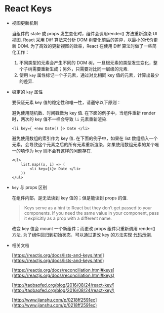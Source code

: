 # React Keys

- 视图更新机制

	当组件的 state 或 props 发生变化时，组件会调用render() 方法重新渲染 UI 视图. React 采用 Diff 算法来分析 DOM 树变化前后的差异，以最小的代价更新 DOM. 为了高效的更新视图的效率，React 在使用 Diff 算法时做了一些简化工作：
	
	1. 不同类型的元素会产生不同的 DOM 树，一旦根元素的类型发生变化，整个子树需要重新生成；另外，只需要对比同一层级的元素.
	2. 使用 `key` 属性标记一个子元素，通过对比相同  key 值的元素，计算出最少的差异.

- 稳定的 `key` 属性

	要保证元素 key 值的稳定性和唯一性，请遵守以下原则：
	
	避免使用随机数、时间戳做为 key 值. 在下面的例子中，当组件重新 render 时，两次的 key 值不一样会导致 `li` 元素重新渲染.
	
	```
	<li key={ +new Date() }> Date </li>
	```
	避免使用数组的索引作为 key 值. 在下面的例子中，如果在 list 数组插入一个元素，会导致这个元素之后的所有元素重新渲染，如果使用数组元素的某个唯一的项作为 key 则不会有这样的问题存在.
	
	```
	<ul>
		list.map((x, i) => (
			<li key={i}> Date </li>
		))
	</ul>
	```
- `key` 与 props 区别
	
	在组件内部，是无法读到 key 值的；但是能读到 props 的值.
	> Keys serve as a hint to React but they don’t get passed to your components. If you need the same value in your component, pass it explicitly as a prop with a different name.
	
	改变 key 值会 mount 一个新组件；而更改 props 组件只重新调用 render() 方法. 为了组件回归到初始状态，可以通过更改 key 的方法实现 [代码示例](https://codepen.io/anon/pen/GOWNYO?editors=0011).


- 相关文档

	[https://reactjs.org/docs/lists-and-keys.html](https://reactjs.org/docs/lists-and-keys.html)
	
	[https://reactjs.org/docs/reconciliation.html#keys](https://reactjs.org/docs/reconciliation.html#keys)
	
	[http://taobaofed.org/blog/2016/08/24/react-key/](http://taobaofed.org/blog/2016/08/24/react-key/)
	
	[http://www.jianshu.com/p/0218ff2591ec](http://www.jianshu.com/p/0218ff2591ec)
		





